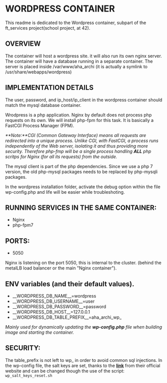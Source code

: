 # WORDPRESS CONTAINER

This readme is dedicated to the Wordpress container, subpart of the ft\_services
project(school project, at 42).

## OVERVIEW

The container will host a wordpress site. it will also run its own nginx
server.
The container will have a database running in a separate container.
The server is placed inside /var/www/aha\_archi (it is actually a symlink to
/usr/share/webapps/wordpress)

## IMPLEMENTATION DETAILS

The user, password, and ip\_host/ip\_client in the wordpress container should
match the mysql database container.

Wrodpress is a php application.
Nginx by default does not process php requests on its own.
We will install php-fpm for this task. It is basically a FastCGI Process
Manager (FPM).

_**Note:**CGI (Common Gateway Interface) means all requests are redirected into
a unique process. Unlike CGI, with FastCGI, a process runs independently of
the Web server, isolating it and thus providing more security. Therefore
php-fmp will be a single process handling **ALL** php scritps for Nginx (for
all its requests) from the outside._

The mysql client is part of the php dependencies. Since we use a php 7 version,
the old php-mysql packages needs to be replaced by php-mysqli packages.

In the wordpress installation folder, activate the debug option within the file
wp-config.php and life will be easier while troubleshoting.

## RUNNING SERVICES IN THE SAME CONTAINER:

- Nginx
- php-fpm7

## PORTS:

- 5050

Nginx is listening on the port 5050, this is internal to the cluster. (behind
the metalLB load balancer or the main "Nginx container").

## ENV variables (and their default values).

- \_\_WORDPRESS\_DB\_NAME\_\_=wordpress
- \_\_WORDPRESS\_DB\_USERNAME\_\_=user
- \_\_WORDPRESS\_DB\_PASSWORD\_\_=password
- \_\_WORDPRESS\_DB\_HOST\_\_=127.0.0.1
- \_\_WORDPRESS\_DB\_TABLE\_PREFIX\_\_=aha\_archi\_wp\_

_Mainly used for dynamically updating the **wp-config.php** file when building image
and starting the container._

## SECURITY:

The table\_prefix is not left to wp\_ in order to avoid common sql injections.
In the wp-config file, the salt keys are set, thanks to the **[link](https://api.wordpress.org/secret-key/1.1/salt/)**
from their official website and can be changed though the use of the script:
`wp_salt_keys_reset.sh`
